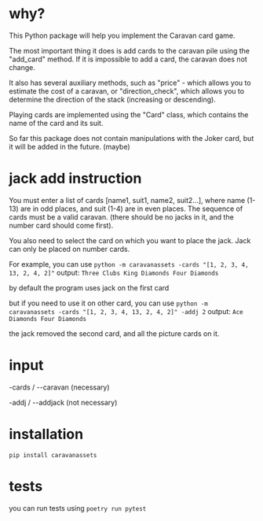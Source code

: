 # why?
This Python package will help you implement the Caravan card game.

The most important thing it does is add cards to the caravan pile using the "add_card" method. If it is impossible to add a card, the caravan does not change.

It also has several auxiliary methods, such as "price" - which allows you to estimate the cost of a caravan, or "direction_check", which allows you to determine the direction of the stack (increasing or descending).

Playing cards are implemented using the "Card" class, which contains the name of the card and its suit.

So far this package does not contain manipulations with the Joker card, but it will be added in the future. (maybe)

# jack add instruction

You must enter a list of cards [name1, suit1, name2, suit2...], where name (1-13) are in odd places, and suit (1-4) are in even places. The sequence of cards must be a valid caravan. (there should be no jacks in it, and the number card should come first).

You also need to select the card on which you want to place the jack. Jack can only be placed on number cards.

For example, you can use `python -m caravanassets -cards "[1, 2, 3, 4, 13, 2, 4, 2]"` 
output:
`Three Clubs
King Diamonds
Four Diamonds`

by default the program uses jack on the first card

but if you need to use it on other card, you can use
`python -m caravanassets -cards "[1, 2, 3, 4, 13, 2, 4, 2]" -addj 2` 
output:
`Ace Diamonds
Four Diamonds`

the jack removed the second card, and all the picture cards on it.

# input

-cards / --caravan (necessary)

-addj / --addjack (not necessary)

# installation
`pip install caravanassets`

# tests

you can run tests using `poetry run pytest`

